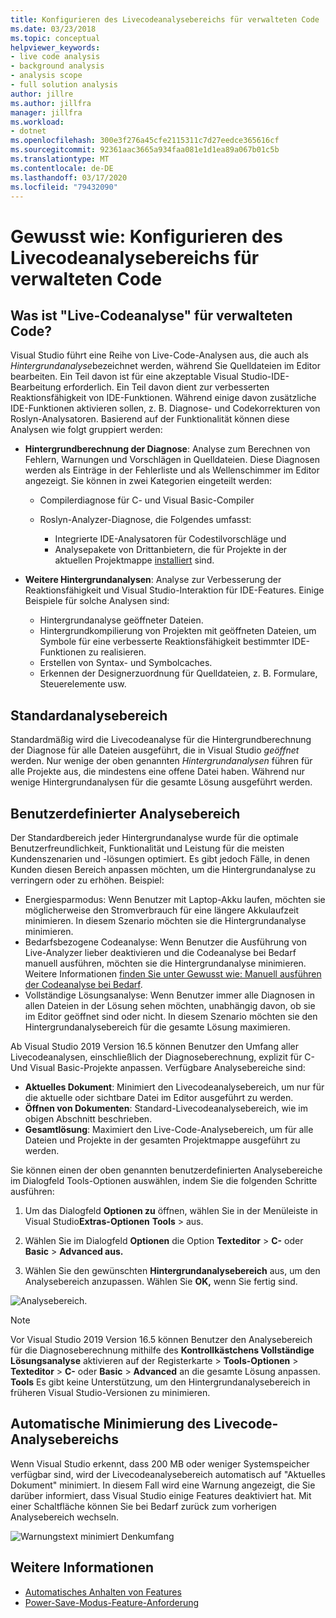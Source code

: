 ```yaml
---
title: Konfigurieren des Livecodeanalysebereichs für verwalteten Code
ms.date: 03/23/2018
ms.topic: conceptual
helpviewer_keywords:
- live code analysis
- background analysis
- analysis scope
- full solution analysis
author: jillre
ms.author: jillfra
manager: jillfra
ms.workload:
- dotnet
ms.openlocfilehash: 300e3f276a45cfe2115311c7d27eedce365616cf
ms.sourcegitcommit: 92361aac3665a934faa081e1d1ea89a067b01c5b
ms.translationtype: MT
ms.contentlocale: de-DE
ms.lasthandoff: 03/17/2020
ms.locfileid: "79432090"
---
```

# <a name="how-to-configure-live-code-analysis-scope-for-managed-code"></a>Gewusst wie: Konfigurieren des Livecodeanalysebereichs für verwalteten Code

## <a name="what-is-live-code-analysis-for-managed-code"></a>Was ist "Live-Codeanalyse" für verwalteten Code?
Visual Studio führt eine Reihe von Live-Code-Analysen aus, die auch als *Hintergrundanalyse*bezeichnet werden, während Sie Quelldateien im Editor bearbeiten. Ein Teil davon ist für eine akzeptable Visual Studio-IDE-Bearbeitung erforderlich. Ein Teil davon dient zur verbesserten Reaktionsfähigkeit von IDE-Funktionen. Während einige davon zusätzliche IDE-Funktionen aktivieren sollen, z. B. Diagnose- und Codekorrekturen von Roslyn-Analysatoren. Basierend auf der Funktionalität können diese Analysen wie folgt gruppiert werden:

- **Hintergrundberechnung der Diagnose**: Analyse zum Berechnen von Fehlern, Warnungen und Vorschlägen in Quelldateien. Diese Diagnosen werden als Einträge in der Fehlerliste und als Wellenschimmer im Editor angezeigt. Sie können in zwei Kategorien eingeteilt werden:
    - Compilerdiagnose für C- und Visual Basic-Compiler
    - Roslyn-Analyzer-Diagnose, die Folgendes umfasst:

        - Integrierte IDE-Analysatoren für Codestilvorschläge und
        - Analysepakete von Drittanbietern, die für Projekte in der aktuellen Projektmappe [installiert](./install-roslyn-analyzers.md) sind.

- **Weitere Hintergrundanalysen**: Analyse zur Verbesserung der Reaktionsfähigkeit und Visual Studio-Interaktion für IDE-Features. Einige Beispiele für solche Analysen sind:
    - Hintergrundanalyse geöffneter Dateien.
    - Hintergrundkompilierung von Projekten mit geöffneten Dateien, um Symbole für eine verbesserte Reaktionsfähigkeit bestimmter IDE-Funktionen zu realisieren.
    - Erstellen von Syntax- und Symbolcaches.
    - Erkennen der Designerzuordnung für Quelldateien, z. B. Formulare, Steuerelemente usw.

## <a name="default-analysis-scope"></a>Standardanalysebereich

Standardmäßig wird die Livecodeanalyse für die Hintergrundberechnung der Diagnose für alle Dateien ausgeführt, die in Visual Studio _geöffnet_ werden. Nur wenige der oben genannten _Hintergrundanalysen_ führen für alle Projekte aus, die mindestens eine offene Datei haben. Während nur wenige Hintergrundanalysen für die gesamte Lösung ausgeführt werden.

## <a name="custom-analysis-scope"></a>Benutzerdefinierter Analysebereich

Der Standardbereich jeder Hintergrundanalyse wurde für die optimale Benutzerfreundlichkeit, Funktionalität und Leistung für die meisten Kundenszenarien und -lösungen optimiert. Es gibt jedoch Fälle, in denen Kunden diesen Bereich anpassen möchten, um die Hintergrundanalyse zu verringern oder zu erhöhen. Beispiel:

- Energiesparmodus: Wenn Benutzer mit Laptop-Akku laufen, möchten sie möglicherweise den Stromverbrauch für eine längere Akkulaufzeit minimieren. In diesem Szenario möchten sie die Hintergrundanalyse minimieren.
- Bedarfsbezogene Codeanalyse: Wenn Benutzer die Ausführung von Live-Analyzer lieber deaktivieren und die Codeanalyse bei Bedarf manuell ausführen, möchten sie die Hintergrundanalyse minimieren. Weitere Informationen [finden Sie unter Gewusst wie: Manuell ausführen der Codeanalyse bei Bedarf](./how-to-run-code-analysis-manually-for-managed-code.md).
- Vollständige Lösungsanalyse: Wenn Benutzer immer alle Diagnosen in allen Dateien in der Lösung sehen möchten, unabhängig davon, ob sie im Editor geöffnet sind oder nicht. In diesem Szenario möchten sie den Hintergrundanalysebereich für die gesamte Lösung maximieren.

Ab Visual Studio 2019 Version 16.5 können Benutzer den Umfang aller Livecodeanalysen, einschließlich der Diagnoseberechnung, explizit für C-Und Visual Basic-Projekte anpassen. Verfügbare Analysebereiche sind:

- **Aktuelles Dokument**: Minimiert den Livecodeanalysebereich, um nur für die aktuelle oder sichtbare Datei im Editor ausgeführt zu werden.
- **Öffnen von Dokumenten**: Standard-Livecodeanalysebereich, wie im obigen Abschnitt beschrieben.
- **Gesamtlösung**: Maximiert den Live-Code-Analysebereich, um für alle Dateien und Projekte in der gesamten Projektmappe ausgeführt zu werden.

Sie können einen der oben genannten benutzerdefinierten Analysebereiche im Dialogfeld Tools-Optionen auswählen, indem Sie die folgenden Schritte ausführen:

1. Um das Dialogfeld **Optionen zu** öffnen, wählen Sie in der Menüleiste in Visual Studio**Extras-Optionen** **Tools** > aus.

2. Wählen Sie im Dialogfeld **Optionen** die Option **Texteditor** > **C-** oder **Basic** > **Advanced aus.**

3. Wählen Sie den gewünschten **Hintergrundanalysebereich** aus, um den Analysebereich anzupassen. Wählen Sie **OK,** wenn Sie fertig sind.

![Analysebereich.](./media/background-analysis-scope.png)

> [!NOTE]
> Vor Visual Studio 2019 Version 16.5 können Benutzer den Analysebereich für die Diagnoseberechnung mithilfe des **Kontrollkästchens Vollständige Lösungsanalyse** aktivieren auf der Registerkarte > **Tools-Optionen** > **Texteditor** > **C-** oder **Basic** > **Advanced** an die gesamte Lösung anpassen. **Tools** Es gibt keine Unterstützung, um den Hintergrundanalysebereich in früheren Visual Studio-Versionen zu minimieren.

## <a name="automatically-minimize-live-code-analysis-scope"></a>Automatische Minimierung des Livecode-Analysebereichs

Wenn Visual Studio erkennt, dass 200 MB oder weniger Systemspeicher verfügbar sind, wird der Livecodeanalysebereich automatisch auf "Aktuelles Dokument" minimiert. In diesem Fall wird eine Warnung angezeigt, die Sie darüber informiert, dass Visual Studio einige Features deaktiviert hat. Mit einer Schaltfläche können Sie bei Bedarf zurück zum vorherigen Analysebereich wechseln.

![Warnungstext minimiert Denkumfang](./media/fsa_alert.png)

## <a name="see-also"></a>Weitere Informationen

- [Automatisches Anhalten von Features](./automatic-feature-suspension.md)
- [Power-Save-Modus-Feature-Anforderung](https://github.com/dotnet/roslyn/issues/38429)
